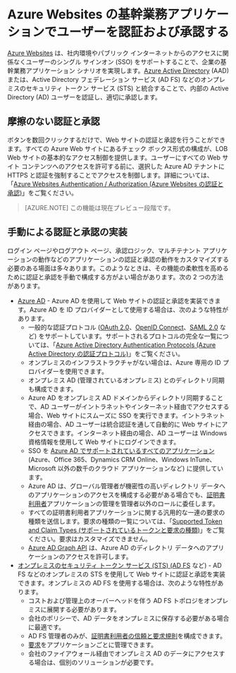 ﻿<properties 
	pageTitle="Azure Websites での基幹業務アプリの認証と承認" 
	description="Azure Websites に配置されている基幹業務アプリケーションのさまざまな認証と承認のオプションについて説明します。" 
	services="web-sites" 
	documentationCenter="" 
	authors="cephalin" 
	manager="wpickett" 
	editor=""/>

<tags 
	ms.service="web-sites" 
	ms.devlang="na" 
	ms.topic="article" 
	ms.tgt_pltfrm="na" 
	ms.workload="web" 
	ms.date="12/23/2014" 
	ms.author="cephalin"/>

# Azure Websites の基幹業務アプリケーションでユーザーを認証および承認する #

[Azure Websites](http://azure.microsoft.com/services/websites/) は、社内環境やパブリック インターネットからのアクセスに関係なくユーザーのシングル サインオン (SSO) をサポートすることで、企業の基幹業務アプリケーション シナリオを実現します。[Azure Active Directory](http://azure.microsoft.com/services/active-directory/) (AAD) または、Active Directory フェデレーション サービス (AD FS) などのオンプレミスのセキュリティ トークン サービス (STS) と統合することで、内部の Active Directory (AD) ユーザーを認証し、適切に承認します。

## 摩擦のない認証と承認 ##

ボタンを数回クリックするだけで、Web サイトの認証と承認を行うことができます。すべての Azure Web サイトにあるチェック ボックス形式の構成が、LOB Web サイトの基本的なアクセス制御を提供します。ユーザーにすべての Web サイト コンテンツへのアクセスを許可する前に、選択した Azure AD テナントに HTTPS と認証を強制することでアクセスを制御します。詳細については、「[Azure Websites Authentication / Authorization (Azure Websites の認証と承認)](http://azure.microsoft.com/blog/2014/11/13/azure-websites-authentication-authorization/)」をご覧ください。

>[AZURE.NOTE] この機能は現在プレビュー段階です。

## 手動による認証と承認の実装 ##

ログイン ページやログアウト ページ、承認ロジック、マルチテナント アプリケーションの動作などのアプリケーションの認証と承認の動作をカスタマイズする必要のある場面は多々あります。このようなときは、その機能の柔軟性を高めるために認証と承認を手動で構成する方がよい場合があります。次の 2 つの方法があります。  

-	[Azure AD](../web-sites-dotnet-lob-application-azure-ad/)  - Azure AD を使用して Web サイトの認証と承認を実装できます。Azure AD を ID プロバイダーとして使用する場合は、次のような特性があります。
	-	一般的な認証プロトコル ([OAuth 2.0](http://oauth.net/2/)、[OpenID Connect](http://openid.net/connect/)、[SAML 2.0](http://en.wikipedia.org/wiki/SAML_2.0) など) をサポートしています。サポートされるプロトコルの完全な一覧については、「[Azure Active Directory Authentication Protocols (Azure Active Directory の認証プロトコル)](http://msdn.microsoft.com/library/azure/dn151124.aspx)」をご覧ください。
	-	オンプレミスのインフラストラクチャがない場合は、Azure 専用の ID プロバイダーを使用できます。
	-	オンプレミス AD (管理されているオンプレミス) とのディレクトリ同期も構成できます。
	-	Azure AD をオンプレミス AD ドメインからディレクトリ同期することで、AD ユーザーがイントラネットやインターネット経由でアクセスする場合、Web サイトにスムーズに SSO を実行できます。イントラネット経由の場合、AD ユーザーは統合認証を通して自動的に Web サイトにアクセスできます。インターネット経由の場合、AD ユーザーは Windows 資格情報を使用して Web サイトにログインできます。
	-	SSO を [Azure AD でサポートされているすべてのアプリケーション](http://azure.microsoft.com/marketplace/active-directory/) (Azure、Office 365、Dynamics CRM Online、Windows InTune、Microsoft 以外の数千のクラウド アプリケーションなど) に提供しています。 
	-	Azure AD は、グローバル管理者が機密性の高いディレクトリ データへのアプリケーションのアクセスを構成する必要がある場合でも、[証明書利用者](http://en.wikipedia.org/wiki/Relying_party)アプリケーションの管理を管理者以外のロールに委任します。
	-	すべての証明書利用者アプリケーションに関する汎用的な一連の要求の種類を送信します。要求の種類の一覧については、「[Supported Token and Claim Types (サポートされているトークンと要求の種類)](http://msdn.microsoft.com/library/azure/dn195587.aspx)」をご覧ください。要求はカスタマイズできません。
	-	[Azure AD Graph API](http://msdn.microsoft.com/library/azure/hh974476.aspx) は、Azure AD のディレクトリ データへのアプリケーションのアクセスを許可します。
-	[オンプレミスのセキュリティ トークン サービス (STS) (AD FS](../web-sites-dotnet-lob-application-adfs/) など) - AD FS などのオンプレミスの STS を使用して Web サイトに認証と承認を実装できます。オンプレミスの AD FS を使用する場合は、次のような特性があります。
	-	コストおよび管理上のオーバーヘッドを伴う AD FS トポロジをオンプレミスに展開する必要があります。
	-	会社のポリシーで、AD データをオンプレミスに保存する必要がある場合に最適です。
	-	AD FS 管理者のみが、[証明書利用者の信頼と要求規則](http://technet.microsoft.com/library/dd807108.aspx)を構成できます。
	-	[要求](http://technet.microsoft.com/library/ee913571.aspx)をアプリケーションごとに管理できます。
	-	会社のファイアウォール経由でオンプレミス AD のデータにアクセスする場合は、個別のソリューションが必要です。


<!--HONumber=42-->
